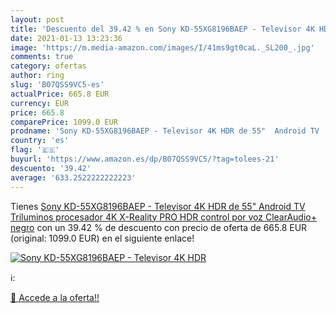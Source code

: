 ```yaml
---
layout: post
title: 'Descuento del 39.42 % en Sony KD-55XG8196BAEP - Televisor 4K HDR '
date: 2021-01-13 13:23:36
image: 'https://m.media-amazon.com/images/I/41ms9gt0caL._SL200_.jpg'
comments: true
category: ofertas
author: ring
slug: 'B07QSS9VC5-es'
actualPrice: 665.8 EUR
currency: EUR
price: 665.8
comparePrice: 1099.0 EUR
prodname: 'Sony KD-55XG8196BAEP - Televisor 4K HDR de 55"  Android TV  Triluminos  procesador 4K X-Reality PRO  HDR  control por voz  ClearAudio+  negro'
country: 'es'
flag: '🇪🇸'
buyurl: 'https://www.amazon.es/dp/B07QSS9VC5/?tag=tolees-21'
descuento: '39.42'
average: '633.2522222222223'
---
```


Tienes [Sony KD-55XG8196BAEP - Televisor 4K HDR de 55"  Android TV  Triluminos  procesador 4K X-Reality PRO  HDR  control por voz  ClearAudio+  negro](https://www.amazon.es/dp/B07QSS9VC5/?tag=tolees-21) con un 39.42 % de descuento con precio de oferta de 665.8 EUR (original: 1099.0 EUR) en el siguiente enlace!

[![Sony KD-55XG8196BAEP - Televisor 4K HDR ](https://m.media-amazon.com/images/I/41ms9gt0caL._SL200_.jpg)](https://www.amazon.es/dp/B07QSS9VC5/?tag=tolees-21)

ℹ️:


[🛒 Accede a la oferta!!](https://www.amazon.es/dp/B07QSS9VC5/?tag=tolees-21)
